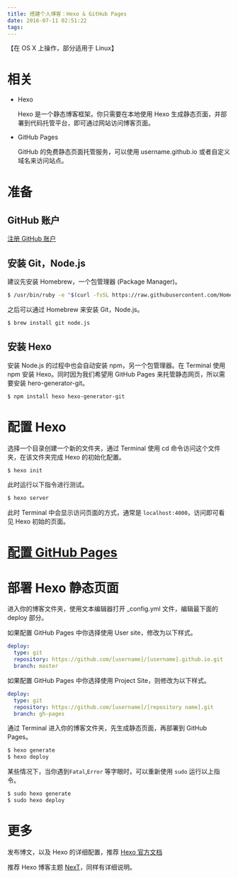 ```yaml
---
title: 搭建个人博客：Hexo & GitHub Pages
date: 2016-07-11 02:51:22
tags:
---
```

【在 OS X 上操作，部分适用于 Linux】

# 相关

- Hexo

  Hexo 是一个静态博客框架。你只需要在本地使用 Hexo 生成静态页面，并部署到代码托管平台，即可通过网站访问博客页面。

- GitHub Pages

  GitHub 的免费静态页面托管服务，可以使用 username.github.io 或者自定义域名来访问站点。

# 准备

## GitHub 账户

[注册 GitHub 账户](https://github.com/join)

## 安装 Git，Node.js

建议先安装 Homebrew，一个包管理器 (Package Manager)。

``` bash
$ /usr/bin/ruby -e "$(curl -fsSL https://raw.githubusercontent.com/Homebrew/install/master/install)"
```

之后可以通过 Homebrew 来安装 Git，Node.js。

``` bash
$ brew install git node.js
```

## 安装 Hexo

安装 Node.js 的过程中也会自动安装 npm，另一个包管理器。在 Terminal 使用 npm 安装 Hexo。同时因为我们希望用 GitHub Pages 来托管静态网页，所以需要安装 hero-generator-git。

``` bash
$ npm install hexo hexo-generator-git
```

# 配置 Hexo

选择一个目录创建一个新的文件夹，通过 Terminal 使用 cd 命令访问这个文件夹，在该文件夹完成 Hexo 的初始化配置。

``` bash
$ hexo init
```

此时运行以下指令进行测试。

``` bash
$ hexo server
```

此时 Terminal 中会显示访问页面的方式，通常是 `localhost:4000`，访问即可看见 Hexo 初始的页面。

# [配置 GitHub Pages](https://pages.github.com)

# 部署 Hexo 静态页面

进入你的博客文件夹，使用文本编辑器打开 _config.yml 文件，编辑最下面的 deploy 部分。

如果配置 GitHub Pages 中你选择使用 User site，修改为以下样式。

``` yaml
deploy:
  type: git
  repository: https://github.com/[username]/[username].github.io.git
  branch: master
```

如果配置 GitHub Pages 中你选择使用 Project Site，则修改为以下样式。

``` yaml
deploy:
  type: git
  repository: https://github.com/[username]/[repository name].git
  branch: gh-pages
```

通过 Terminal 进入你的博客文件夹，先生成静态页面，再部署到 GitHub Pages。

``` bash
$ hexo generate
$ hexo deploy
```

某些情况下，当你遇到`Fatal`,`Error` 等字眼时，可以重新使用 `sudo` 运行以上指令。

``` bash
$ sudo hexo generate
$ sudo hexo deploy
```

# 更多

发布博文，以及 Hexo 的详细配置，推荐 [Hexo 官方文档](https://hexo.io/zh-cn/docs/)

推荐 Hexo 博客主题 [NexT](http://theme-next.iissnan.com/getting-started.html)，同样有详细说明。

